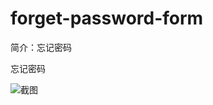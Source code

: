 # forget-password-form

简介：忘记密码

忘记密码

![截图](https://img.alicdn.com/tfs/TB1TjBilvDH8KJjy1XcXXcpdXXa-1102-554.png)





